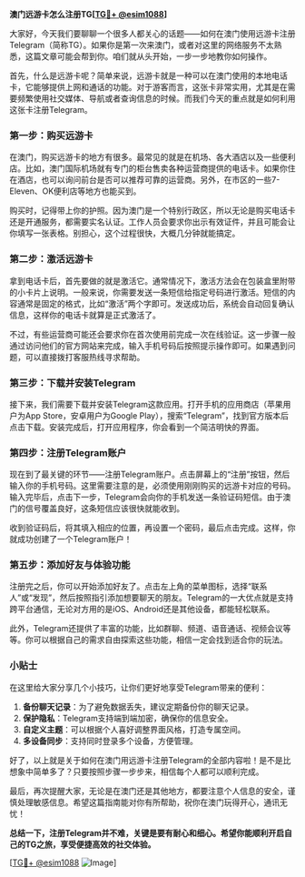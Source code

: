 **澳门远游卡怎么注册TG[[TG💪+ @esim1088](https://t.me/s/esim1088)]**

大家好，今天我们要聊聊一个很多人都关心的话题——如何在澳门使用远游卡注册Telegram（简称TG）。如果你是第一次来澳门，或者对这里的网络服务不太熟悉，这篇文章可能会帮到你。咱们就从头开始，一步一步地教你如何操作。

首先，什么是远游卡呢？简单来说，远游卡就是一种可以在澳门使用的本地电话卡，它能够提供上网和通话的功能。对于游客而言，这张卡非常实用，尤其是在需要频繁使用社交媒体、导航或者查询信息的时候。而我们今天的重点就是如何利用这张卡注册Telegram。

### **第一步：购买远游卡**

在澳门，购买远游卡的地方有很多。最常见的就是在机场、各大酒店以及一些便利店。比如，澳门国际机场就有专门的柜台售卖各种运营商提供的电话卡。如果你住在酒店，也可以询问前台是否可以推荐可靠的运营商。另外，在市区的一些7-Eleven、OK便利店等地方也能买到。

购买时，记得带上你的护照。因为澳门是一个特别行政区，所以无论是购买电话卡还是开通服务，都需要实名认证。工作人员会要求你出示有效证件，并且可能会让你填写一张表格。别担心，这个过程很快，大概几分钟就能搞定。

### **第二步：激活远游卡**

拿到电话卡后，首先要做的就是激活它。通常情况下，激活方法会在包装盒里附带的小卡片上说明。一般来说，你需要发送一条短信给指定号码进行激活。短信的内容通常是固定的格式，比如“激活”两个字即可。发送成功后，系统会自动回复确认信息，这样你的电话卡就算是正式激活了。

不过，有些运营商可能还会要求你在首次使用前完成一次在线验证。这一步骤一般通过访问他们的官方网站来完成，输入手机号码后按照提示操作即可。如果遇到问题，可以直接拨打客服热线寻求帮助。

### **第三步：下载并安装Telegram**

接下来，我们需要下载并安装Telegram这款应用。打开手机的应用商店（苹果用户为App Store，安卓用户为Google Play），搜索“Telegram”，找到官方版本后点击下载。安装完成后，打开应用程序，你会看到一个简洁明快的界面。

### **第四步：注册Telegram账户**

现在到了最关键的环节——注册Telegram账户。点击屏幕上的“注册”按钮，然后输入你的手机号码。这里需要注意的是，必须使用刚刚购买的远游卡对应的号码。输入完毕后，点击下一步，Telegram会向你的手机发送一条验证码短信。由于澳门的信号覆盖良好，这条短信应该很快就能收到。

收到验证码后，将其填入相应的位置，再设置一个密码，最后点击完成。这样，你就成功创建了一个Telegram账户！

### **第五步：添加好友与体验功能**

注册完之后，你可以开始添加好友了。点击左上角的菜单图标，选择“联系人”或“发现”，然后按照指引添加想要聊天的朋友。Telegram的一大优点就是支持跨平台通信，无论对方用的是iOS、Android还是其他设备，都能轻松联系。

此外，Telegram还提供了丰富的功能，比如群聊、频道、语音通话、视频会议等等。你可以根据自己的需求自由探索这些功能，相信一定会找到适合你的玩法。

### **小贴士**

在这里给大家分享几个小技巧，让你们更好地享受Telegram带来的便利：

1. **备份聊天记录**：为了避免数据丢失，建议定期备份你的聊天记录。
2. **保护隐私**：Telegram支持端到端加密，确保你的信息安全。
3. **自定义主题**：可以根据个人喜好调整界面风格，打造专属空间。
4. **多设备同步**：支持同时登录多个设备，方便管理。

好了，以上就是关于如何在澳门用远游卡注册Telegram的全部内容啦！是不是比想象中简单多了？只要按照步骤一步步来，相信每个人都可以顺利完成。

最后，再次提醒大家，无论是在澳门还是其他地方，都要注意个人信息的安全，谨慎处理敏感信息。希望这篇指南能对你有所帮助，祝你在澳门玩得开心，通讯无忧！

**总结一下，注册Telegram并不难，关键是要有耐心和细心。希望你能顺利开启自己的TG之旅，享受便捷高效的社交体验。**

[[TG💪+ @esim1088](https://t.me/s/esim1088) ![Image](https://i.postimg.cc/4NQfJmqS/Snipaste-2025-05-13-00-14-12.png)]